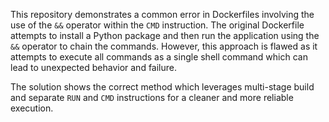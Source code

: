 This repository demonstrates a common error in Dockerfiles involving the use of the `&&` operator within the `CMD` instruction. The original Dockerfile attempts to install a Python package and then run the application using the `&&` operator to chain the commands. However, this approach is flawed as it attempts to execute all commands as a single shell command which can lead to unexpected behavior and failure.

The solution shows the correct method which leverages multi-stage build and separate `RUN` and `CMD` instructions for a cleaner and more reliable execution.